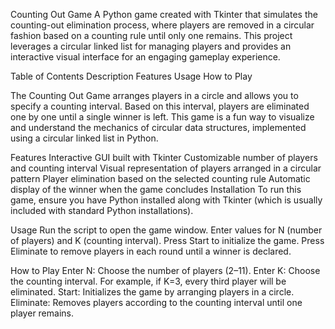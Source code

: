 Counting Out Game
A Python game created with Tkinter that simulates the counting-out elimination process, where players are removed in a circular fashion based on a counting rule until only one remains. This project leverages a circular linked list for managing players and provides an interactive visual interface for an engaging gameplay experience.

Table of Contents
Description
Features
Usage
How to Play

The Counting Out Game arranges players in a circle and allows you to specify a counting interval. Based on this interval, players are eliminated one by one until a single winner is left. This game is a fun way to visualize and understand the mechanics of circular data structures, implemented using a circular linked list in Python.

Features
Interactive GUI built with Tkinter
Customizable number of players and counting interval
Visual representation of players arranged in a circular pattern
Player elimination based on the selected counting rule
Automatic display of the winner when the game concludes
Installation
To run this game, ensure you have Python installed along with Tkinter (which is usually included with standard Python installations).


Usage
Run the script to open the game window.
Enter values for N (number of players) and K (counting interval).
Press Start to initialize the game.
Press Eliminate to remove players in each round until a winner is declared.

How to Play
Enter N: Choose the number of players (2–11).
Enter K: Choose the counting interval. For example, if K=3, every third player will be eliminated.
Start: Initializes the game by arranging players in a circle.
Eliminate: Removes players according to the counting interval until one player remains.
